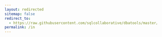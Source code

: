 ```yaml
---
layout: redirected
sitemap: false
redirect_to:
  - https://raw.githubusercontent.com/sqlcollaborative/dbatools/master/install.ps1
permalink: /in
---
```

